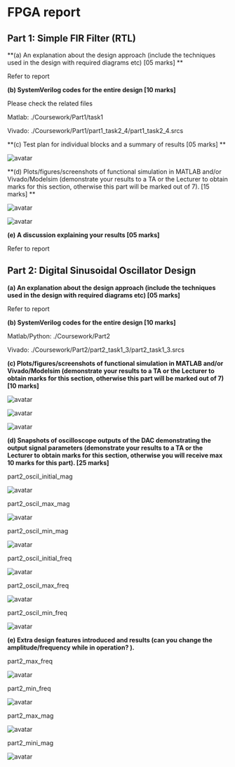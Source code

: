 # FPGA report

## Part 1: Simple FIR Filter (RTL)

**(a) An explanation about the design approach (include the techniques used in the design with required diagrams etc) [05 marks] **

Refer to report

**(b) SystemVerilog codes for the entire design [10 marks]**

Please check the related files

Matlab: ./Coursework/Part1/task1

Vivado: ./Coursework/Part1/part1_task2_4/part1_task2_4.srcs

**(c) Test plan for individual blocks and a summary of results [05 marks] **

![avatar](./results/part1_overview.png)

**(d) Plots/figures/screenshots of functional simulation in MATLAB and/or Vivado/Modelsim (demonstrate your results to a TA or the Lecturer to obtain marks for this section, otherwise this part will be marked out of 7). [15 marks] **

![avatar](./results/part1_response.png)

![avatar](./results/part1_waveform.png)

**(e) A discussion explaining your results [05 marks]**

Refer to report



## Part 2: Digital Sinusoidal Oscillator Design

**(a) An explanation about the design approach (include the techniques used in the design with required diagrams etc) [05 marks]**

Refer to report

**(b) SystemVerilog codes for the entire design [10 marks]**

Matlab/Python: ./Coursework/Part2

Vivado: ./Coursework/Part2/part2_task1_3/part2_task1_3.srcs

**(c) Plots/figures/screenshots of functional simulation in MATLAB and/or Vivado/Modelsim (demonstrate your results to a TA or the Lecturer to obtain marks for this section, otherwise this part will be marked out of 7) [10 marks]**

![avatar](./results/part2_waveform.png)

![avatar](./results/part2_overview.png)


![avatar](./results/part2_orgin_444Hz.png)



**(d) Snapshots of oscilloscope outputs of the DAC demonstrating the output signal parameters (demonstrate your results to a TA or the Lecturer to obtain marks for this section, otherwise you will receive max 10 marks for this part). [25 marks]**

part2_oscil_initial_mag

![avatar](./results/part2_oscil_initial_mag.PNG)

part2_oscil_max_mag

![avatar](./results/part2_oscil_max_mag.PNG)

part2_oscil_min_mag

![avatar](./results/part2_oscil_min_mag.PNG)

part2_oscil_initial_freq

![avatar](./results/part2_oscil_initial_freq.PNG)

part2_oscil_max_freq

![avatar](./results/part2_oscil_max_freq.PNG)

part2_oscil_min_freq

![avatar](./results/part2_oscil_min_freq.PNG)

**(e) Extra design features introduced and results (can you change the amplitude/frequency while in operation? ).**



part2_max_freq

![avatar](./results/part2_max_freq.png)

part2_min_freq

![avatar](./results/part2_min_freq.png)

part2_max_mag

![avatar](./results/part2_max_mag.png)

part2_mini_mag

![avatar](./results/part2_mini_mag.png)